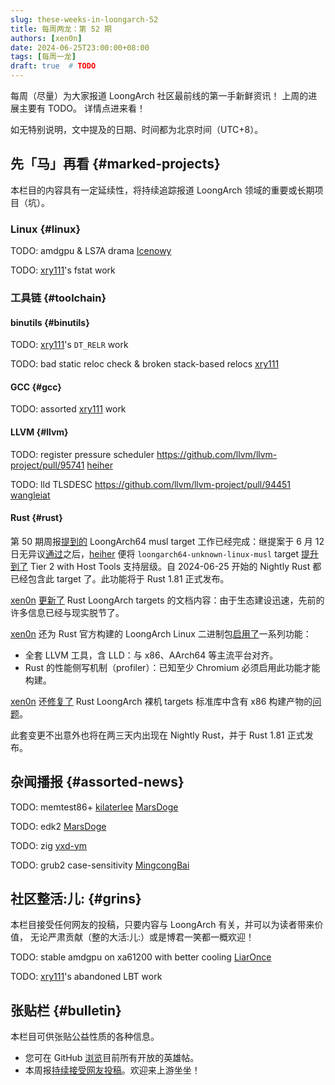 ```yaml
---
slug: these-weeks-in-loongarch-52
title: 每周两龙：第 52 期
authors: [xen0n]
date: 2024-06-25T23:00:00+08:00
tags: [每周一龙]
draft: true  # TODO
---
```


每周（尽量）为大家报道 LoongArch 社区最前线的第一手新鲜资讯！
上周的进展主要有 TODO。
详情点进来看！

<!-- truncate -->

如无特别说明，文中提及的日期、时间都为北京时间（UTC+8）。

## 先「马」再看 {#marked-projects}

本栏目的内容具有一定延续性，将持续追踪报道 LoongArch 领域的重要或长期项目（坑）。

### Linux {#linux}

TODO: amdgpu & LS7A drama [Icenowy]

TODO: [xry111]'s fstat work

[Icenowy]: https://github.com/Icenowy
[xry111]: https://github.com/xry111

### 工具链 {#toolchain}

#### binutils {#binutils}

TODO: [xry111]'s `DT_RELR` work

TODO: bad static reloc check & broken stack-based relocs [xry111]

#### GCC {#gcc}

TODO: assorted [xry111] work

#### LLVM {#llvm}

TODO: register pressure scheduler https://github.com/llvm/llvm-project/pull/95741 [heiher]

TODO: lld TLSDESC https://github.com/llvm/llvm-project/pull/94451 [wangleiat]

[heiher]: https://github.com/heiher
[wangleiat]: https://github.com/wangleiat

#### Rust {#rust}


第 50 期周报[提到的](./2024-05-30-this-week-in-loongarch-50.md#rust) LoongArch64
musl target 工作已经完成：继提案于 6 月 12 日无异议[通过](https://github.com/rust-lang/compiler-team/issues/753#issuecomment-2162011200)之后，[heiher] 便将
`loongarch64-unknown-linux-musl` target [提升到了](https://github.com/rust-lang/rust/pull/126298)
Tier 2 with Host Tools 支持层级。自 2024-06-25 开始的 Nightly Rust 都已经包含此
target 了。此功能将于 Rust 1.81 正式发布。

[xen0n] [更新了](https://github.com/rust-lang/rust/pull/127053) Rust LoongArch
targets 的文档内容：由于生态建设迅速，先前的许多信息已经与现实脱节了。

[xen0n] 还为 Rust 官方构建的 LoongArch Linux 二进制包[启用了](https://github.com/rust-lang/rust/pull/127078)一系列功能：

* 全套 LLVM 工具，含 LLD：与 x86、AArch64 等主流平台对齐。
* Rust 的性能侧写机制（profiler）：已知至少 Chromium 必须启用此功能才能构建。

[xen0n] 还[修复了](https://github.com/rust-lang/rust/pull/127150) Rust LoongArch
裸机 targets 标准库中含有 x86 构建产物的[问题](https://github.com/rust-lang/rust/issues/125908)。

此套变更不出意外也将在两三天内出现在 Nightly Rust，并于 Rust 1.81 正式发布。

[xen0n]: https://github.com/xen0n

## 杂闻播报 {#assorted-news}

TODO: memtest86+ [kilaterlee] [MarsDoge]

TODO: edk2 [MarsDoge]

TODO: zig [yxd-ym]

TODO: grub2 case-sensitivity [MingcongBai]

[kilaterlee]: https://github.com/kilaterlee
[MarsDoge]: https://github.com/MarsDoge
[MingcongBai]: https://github.com/MingcongBai
[yxd-ym]: https://github.com/yxd-ym

## 社区整活:儿: {#grins}

本栏目接受任何网友的投稿，只要内容与 LoongArch 有关，并可以为读者带来价值，
无论严肃贡献（整的大活:儿:）或是博君一笑都一概欢迎！

TODO: stable amdgpu on xa61200 with better cooling [LiarOnce]

TODO: [xry111]'s abandoned LBT work

[LiarOnce]: https://github.com/LiarOnce

## 张贴栏 {#bulletin}

本栏目可供张贴公益性质的各种信息。

* 您可在 GitHub [浏览](https://github.com/loongson-community/discussions/labels/%E8%8B%B1%E9%9B%84%E5%B8%96)目前所有开放的英雄帖。
* 本周报[持续接受网友投稿][call-for-submissions]。欢迎来上游坐坐！

[call-for-submissions]: https://github.com/loongson-community/areweloongyet/issues/16
